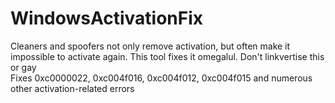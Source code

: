 # WindowsActivationFix
Cleaners and spoofers not only remove activation, but often make it impossible to activate again. This tool fixes it omegalul. Don't linkvertise this or gay                                    
Fixes 0xc0000022, 0xc004f016, 0xc004f012, 0xc004f015 and numerous other activation-related errors

